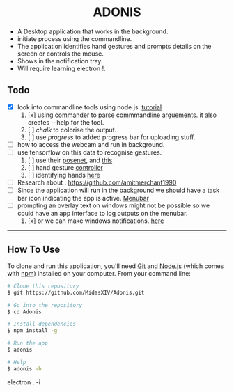 <h1 align="center">ADONIS</h1>

* A Desktop application that works in the background.
* initiate process using the commandline.
* The application identifies hand gestures and prompts details on the screen or controls the mouse.
* Shows in the notification tray.
* Will require learning electron !.

## Todo
- [x] look into commandline tools using node js. [tutorial](https://developer.atlassian.com/blog/2015/11/scripting-with-node/)
   1. [x] using [commander](https://www.npmjs.com/package/commander) to parse commmandline arguements. it also creates --help for the tool.
   2. [ ] *chalk* to colorise the output.
   3. [ ] use *progress* to added progress bar for uploading stuff.
- [ ] how to access the webcam and run in background.
- [ ] use tensorflow on this data to recognise gestures.
   1. [ ] use their [posenet](https://storage.googleapis.com/tfjs-models/demos/posenet/camera.html), and [this](https://github.com/tensorflow/tfjs-models/tree/master/posenet)
   2. [ ] hand gesture [controller](https://towardsdatascience.com/how-to-build-a-gesture-controlled-web-based-game-using-tensorflow-object-detection-api-587fb7e0f907)
   3. [ ] identifying hands [here](https://medium.com/@victor.dibia/how-to-build-a-real-time-hand-detector-using-neural-networks-ssd-on-tensorflow-d6bac0e4b2ce)
- [ ] Research about : https://github.com/amitmerchant1990
- [ ] Since the application will run in the background we should have a task bar icon indicating the app is active. [Menubar](https://github.com/maxogden/menubar)
- [ ] prompting an overlay text on windows might not be possible so we could have an app interface to log outputs on the menubar.
   1. [x] or we can make windows notifications. [here](https://github.com/mikaelbr/node-notifier)
   
***

## How To Use

To clone and run this application, you'll need [Git](https://git-scm.com) and [Node.js](https://nodejs.org/en/download/) (which comes with [npm](http://npmjs.com)) installed on your computer. From your command line:

```bash
# Clone this repository
$ git https://github.com/MidasXIV/Adonis.git

# Go into the repository
$ cd Adonis

# Install dependencies
$ npm install -g

# Run the app
$ adonis

# Help
$ adonis -h
```
electron . -i